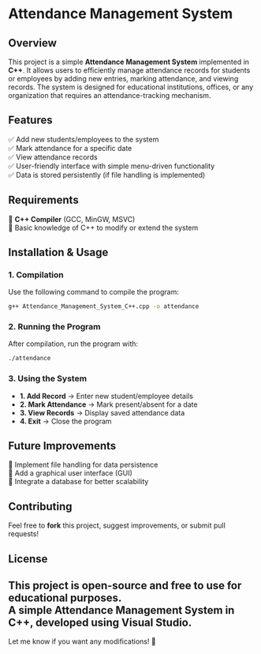 
# **Attendance Management System**  

## **Overview**  
This project is a simple **Attendance Management System** implemented in **C++**. It allows users to efficiently manage attendance records for students or employees by adding new entries, marking attendance, and viewing records. The system is designed for educational institutions, offices, or any organization that requires an attendance-tracking mechanism.  

## **Features**  
✅ Add new students/employees to the system  
✅ Mark attendance for a specific date  
✅ View attendance records  
✅ User-friendly interface with simple menu-driven functionality  
✅ Data is stored persistently (if file handling is implemented)  

## **Requirements**  
🔹 **C++ Compiler** (GCC, MinGW, MSVC)  
🔹 Basic knowledge of C++ to modify or extend the system  

## **Installation & Usage**  

### **1. Compilation**  
Use the following command to compile the program:  
```bash
g++ Attendance_Management_System_C++.cpp -o attendance
```

### **2. Running the Program**  
After compilation, run the program with:  
```bash
./attendance
```

### **3. Using the System**  
- **1. Add Record** → Enter new student/employee details  
- **2. Mark Attendance** → Mark present/absent for a date  
- **3. View Records** → Display saved attendance data  
- **4. Exit** → Close the program  

## **Future Improvements**  
🚀 Implement file handling for data persistence  
🚀 Add a graphical user interface (GUI)  
🚀 Integrate a database for better scalability  


## **Contributing**  
Feel free to **fork** this project, suggest improvements, or submit pull requests!  

## **License**  
This project is open-source and free to use for educational purposes.  
A simple Attendance Management System in C++, developed using Visual Studio.
---

Let me know if you want any modifications! 🚀
